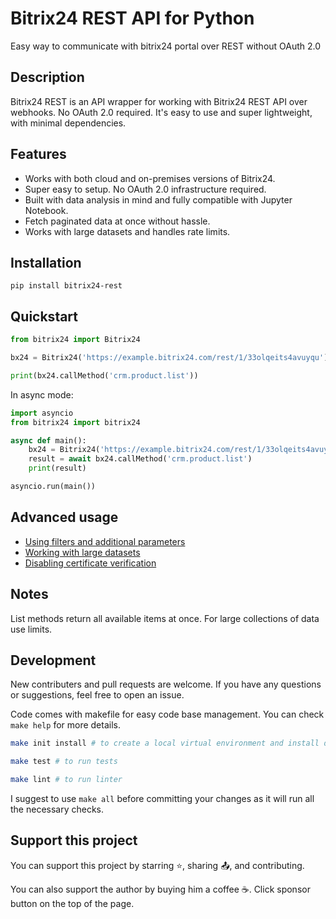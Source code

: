 # Bitrix24 REST API for Python

Easy way to communicate with bitrix24 portal over REST without OAuth 2.0

## Description

Bitrix24 REST is an API wrapper for working with Bitrix24 REST API over webhooks.
No OAuth 2.0 required. It's easy to use and super lightweight, with minimal dependencies.

## Features

- Works with both cloud and on-premises versions of Bitrix24.
- Super easy to setup. No OAuth 2.0 infrastructure required.
- Built with data analysis in mind and fully compatible with Jupyter Notebook.
- Fetch paginated data at once without hassle.
- Works with large datasets and handles rate limits.

## Installation

```
pip install bitrix24-rest
```

## Quickstart

```python
from bitrix24 import Bitrix24

bx24 = Bitrix24('https://example.bitrix24.com/rest/1/33olqeits4avuyqu')

print(bx24.callMethod('crm.product.list'))
```

In async mode:

```python
import asyncio
from bitrix24 import bitrix24

async def main():
    bx24 = Bitrix24('https://example.bitrix24.com/rest/1/33olqeits4avuyqu')
    result = await bx24.callMethod('crm.product.list')
    print(result)

asyncio.run(main())
```

## Advanced usage

- [Using filters and additional parameters](docs/using-filters-and-additional-parameters.md)
- [Working with large datasets](docs/working-with-large-datasets.md)
- [Disabling certificate verification](docs/disabling-certificate-verification.md)

## Notes

List methods return all available items at once. For large collections of data use limits.

## Development

New contributers and pull requests are welcome. If you have any questions or suggestions, feel free to open an issue.

Code comes with makefile for easy code base management. You can check `make help` for more details.

```sh
make init install # to create a local virtual environment and install dependencies

make test # to run tests

make lint # to run linter
```

I suggest to use `make all` before committing your changes as it will run all the necessary checks.

## Support this project

You can support this project by starring ⭐, sharing 📤, and contributing. 

You can also support the author by buying him a coffee ☕. Click sponsor button on the top of the page.
